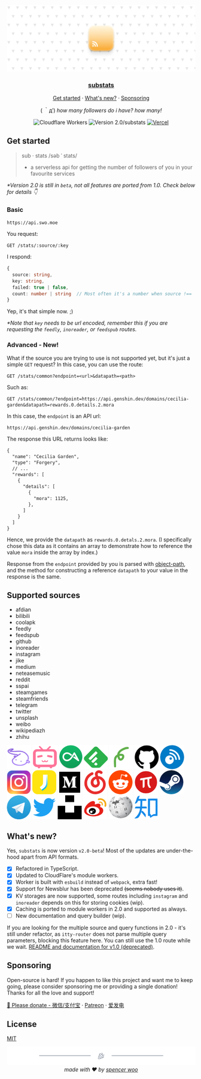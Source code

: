 <div align="center">
  <img src="./assets/header.png" alt="substats" />
  <h3><a href="https://api.swo.moe/stats">substats</a></h3>
  <p><a href="#get-started">Get started</a> · <a href="#whats-new">What's new?</a> · <a href="#sponsoring">Sponsoring</a></p>
  <p>( ｀д′) <em>how many followers do i have? how many!</em></p>

  <img src="https://img.shields.io/badge/Cloudflare-F69652?style=flat&logo=cloudflare&logoColor=white" alt="Cloudflare Workers" />
  <img src="https://img.shields.io/badge/Version-2.0*-F69652?style=flat&labelColor=2B3137" alt="Version 2.0/substats" />
  <a href="https://github.com/spencerwooo/substats/actions?query=workflow%3ADeploy"><img src="https://github.com/spencerwooo/substats/workflows/Deploy/badge.svg" alt="Vercel" /></a>
</div>

## Get started

> sub · stats /səb ˈ stats/
> - a serverless api for getting the number of followers of you in your favourite services

_*Version 2.0 is still in `beta`, not all features are ported from 1.0. Check below for details 👇_

### Basic

```
https://api.swo.moe
```

You request:

```http
GET /stats/:source/:key
```

I respond:

```typescript
{
  source: string,
  key: string,
  failed: true | false,
  count: number | string  // Most often it's a number when source !== 'common'
}
```

Yep, it's that simple now. ;)

_*Note that `key` needs to be url encoded, remember this if you are requesting the `feedly`, `inoreader`, or `feedspub` routes._

### Advanced - New!

What if the source you are trying to use is not supported yet, but it's just a simple `GET` request? In this case, you can use the route:

```http
GET /stats/common?endpoint=<url>&datapath=<path>
```

Such as:

```http
GET /stats/common/?endpoint=https://api.genshin.dev/domains/cecilia-garden&datapath=rewards.0.details.2.mora
```

In this case, the `endpoint` is an API url:

```
https://api.genshin.dev/domains/cecilia-garden
```

The response this URL returns looks like:

```jsonc
{
  "name": "Cecilia Garden",
  "type": "Forgery",
  // ...
  "rewards": [
    {
      "details": [
        {
          "mora": 1125,
        },
      ]
    }
  ]
}
```

Hence, we provide the `datapath` as `rewards.0.detals.2.mora`. (I specifically chose this data as it contains an array to demonstrate how to reference the value `mora` inside the array by index.)

Response from the `endpoint` provided by you is parsed with [object-path](https://github.com/mariocasciaro/object-path), and the method for constructing a reference `datapath` to your value in the response is the same.

## Supported sources

- afdian
- bilibili
- coolapk
- feedly
- feedspub
- github
- inoreader
- instagram
- jike
- medium
- neteasemusic
- reddit
- sspai
- steamgames
- steamfriends
- telegram
- twitter
- unsplash
- weibo
- wikipediazh
- zhihu

<a href="https://api.swo.moe/stats/afdian/afdian"><img src="assets/sources/logo_afdian.png" width="auto" height="64px" alt="logo_afdian" /></a>
<a href="https://api.swo.moe/stats/bilibili/401742377"><img src="assets/sources/logo_bilibili.png" width="auto" height="64px" alt="logo_bilibili" /></a>
<a href="https://api.swo.moe/stats/coolapk/466253"><img src="assets/sources/logo_coolapk.png" width="auto" height="64px" alt="logo_coolapk" /></a>
<a href="https://api.swo.moe/stats/feedly/https%3A%2F%2Fnnw.ranchero.com%2Ffeed.xml"><img src="assets/sources/logo_feedly.png" width="auto" height="64px" alt="logo_feedly" /></a>
<a href="https://api.swo.moe/stats/feedspub/https%3A%2F%2Fnnw.ranchero.com%2Ffeed.xml"><img src="assets/sources/logo_feedspub.png" width="auto" height="64px" alt="logo_feedspub" /></a>
<a href="https://api.swo.moe/stats/github/spencerwooo"><img src="assets/sources/logo_github.png" width="auto" height="64px" alt="logo_github" /></a>
<a href="https://api.swo.moe/stats/inoreader/https%3A%2F%2Fnnw.ranchero.com%2Ffeed.xml"><img src="assets/sources/logo_inoreader.png" width="auto" height="64px" alt="logo_inoreader" /></a>
<a href="https://api.swo.moe/stats/instagram/9gag"><img src="assets/sources/logo_ins.png" width="auto" height="64px" alt="logo_ins" /></a>
<a href="https://api.swo.moe/stats/jike/2204A477-38C8-4D9D-9705-9C9B990BE042"><img src="assets/sources/logo_jike.png" width="auto" height="64px" alt="logo_jike" /></a>
<a href="https://api.swo.moe/stats/medium/SpencerWooo"><img src="assets/sources/logo_medium.png" width="auto" height="64px" alt="logo_medium" /></a>
<a href="https://api.swo.moe/stats/neteasemusic/416608258"><img src="assets/sources/logo_neteasemusic.png" width="auto" height="64px" alt="logo_neteasemusic" /></a>
<a href="https://api.swo.moe/stats/reddit/jushoro"><img src="assets/sources/logo_reddit.png" width="auto" height="64px" alt="logo_reddit" /></a>
<a href="https://api.swo.moe/stats/sspai/spencerwoo"><img src="assets/sources/logo_sspai.png" width="auto" height="64px" alt="logo_sspai" /></a>
<a href="https://api.swo.moe/stats/steam/401742377"><img src="assets/sources/logo_steam.png" width="auto" height="64px" alt="logo_steam" /></a>
<a href="https://api.swo.moe/stats/telegram/realSpencerWoo"><img src="assets/sources/logo_tg.png" width="auto" height="64px" alt="logo_tg" /></a>
<a href="https://api.swo.moe/stats/twitter/GenshinImpact"><img src="assets/sources/logo_twitter.png" width="auto" height="64px" alt="logo_twitter" /></a>
<a href="https://api.swo.moe/stats/unsplash/adamhoang"><img src="assets/sources/logo_unsplash.png" width="auto" height="64px" alt="logo_unsplash" /></a>
<a href="https://api.swo.moe/stats/weibo/5648729445"><img src="assets/sources/logo_weibo.png" width="auto" height="64px" alt="logo_weibo" /></a>
<a href="https://api.swo.moe/stats/wikipediazh/ChenSimon"><img src="assets/sources/logo_wikipedia.png" width="auto" height="64px" alt="logo_wikipedia" /></a>
<a href="https://api.swo.moe/stats/zhihu/bi-xiao-tian-99"><img src="assets/sources/logo_zhihu.png" width="auto" height="64px" alt="logo_zhihu" /></a>

## What's new?

Yes, `substats` is now version `v2.0-beta`! Most of the updates are under-the-hood apart from API formats.

- [x] Refactored in TypeScript.
- [x] Updated to CloudFlare's module workers.
- [x] Worker is built with `esbuild` instead of `webpack`, extra fast!
- [x] Support for Newsblur has been deprecated ~~(seems nobody uses it)~~.
- [x] KV storages are now supported, some routes including `instagram` and `inoreader` depends on this for storing cookies (wip).
- [x] Caching is ported to module workers in 2.0 and supported as always.
- [ ] New documentation and query builder (wip).

If you are looking for the multiple source and query functions in 2.0 - it's still under refactor, as `itty-router` does not parse multiple query parameters, blocking this feature here. You can still use the 1.0 route while we wait. [README and documentation for v1.0 (deprecated)](https://github.com/spencerwooo/substats/blob/1becc576f09b09cfa1389312d081f02a25ed0735/README.md).

## Sponsoring

Open-source is hard! If you happen to like this project and want me to keep going, please consider sponsoring me or providing a single donation! Thanks for all the love and support!

[🧸 Please donate - 微信/支付宝](https://ovi.swo.moe/sponsor) · [Patreon](https://www.patreon.com/spencerwoo) · [爱发电](https://afdian.net/@spencerwoo)

## License

[MIT](LICENSE)

<div align="center">
  <img src="assets/footer.png" />
  <em>made with ❤️ by <a href="https://spencerwoo.com">spencer woo</a></em>
</div>
